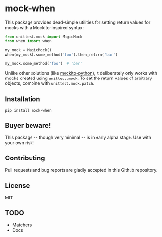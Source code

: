 mock-when
=========

This package provides dead-simple utilities for setting return values for mocks
with a Mockito-inspired syntax:

```python
from unittest.mock import MagicMock
from when import when

my_mock = MagicMock()
when(my_mock).some_method('foo').then_return('bar')

my_mock.some_method('foo')  # 'bar'
```

Unlike other solutions (like [mockito-python](https://github.com/kaste/mockito-python)),
it deliberately only works with mocks created using `unittest.mock`. To set the return
values of arbitrary objects, combine with `unittest.mock.patch`.

Installation
------------

`pip install mock-when`

Buyer beware!
-------------

This package -- though very minimal -- is in early alpha stage. Use with your own
risk!

Contributing
------------

Pull requests and bug reports are gladly accepted in this Github repository.


License
-------

MIT

TODO
----
- Matchers
- Docs
